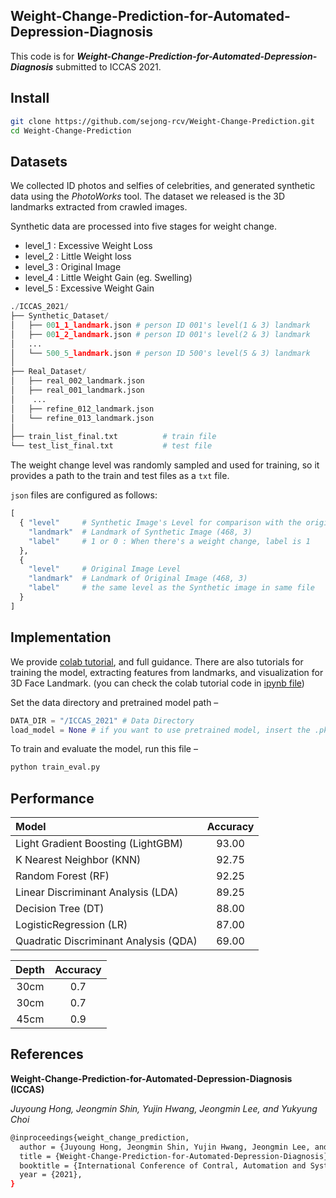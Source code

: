 ## Weight-Change-Prediction-for-Automated-Depression-Diagnosis

This code is for ***Weight-Change-Prediction-for-Automated-Depression-Diagnosis*** submitted to ICCAS 2021.

## Install

```bash
git clone https://github.com/sejong-rcv/Weight-Change-Prediction.git
cd Weight-Change-Prediction
```

## Datasets

We collected ID photos and selfies of celebrities, and generated synthetic data using the *PhotoWorks* tool. 
The dataset we released is the 3D landmarks extracted from crawled images.

Synthetic data are processed into five stages for weight change.

- level_1 : Excessive Weight Loss
- level_2 : Little Weight loss
- level_3 : Original Image
- level_4 : Little Weight Gain (eg. Swelling)
- level_5 : Excessive Weight Gain

```python
./ICCAS_2021/
├── Synthetic_Dataset/
│   ├── 001_1_landmark.json # person ID 001's level(1 & 3) landmark
│   ├── 001_2_landmark.json # person ID 001's level(2 & 3) landmark
│   ... 
│   └── 500_5_landmark.json # person ID 500's level(5 & 3) landmark
│
├── Real_Dataset/
│   ├── real_002_landmark.json
│   ├── real_001_landmark.json
│    ... 
│   ├── refine_012_landmark.json
│   └── refine_013_landmark.json
│
├── train_list_final.txt          # train file
└── test_list_final.txt           # test file 
```
The weight change level was randomly sampled and used for training, so it provides a path to the train and test files as a `txt` file.

`json` files are configured as follows:
```python
[
  { "level"     # Synthetic Image's Level for comparison with the original
    "landmark"  # Landmark of Synthetic Image (468, 3)
    "label"     # 1 or 0 : When there's a weight change, label is 1
  }, 
  {
    "level"     # Original Image Level
    "landmark"  # Landmark of Original Image (468, 3)
    "label"     # the same level as the Synthetic image in same file
  }
]
```



## Implementation

We provide [colab tutorial](https://colab.research.google.com/drive/15Tuyp9qlGEwMaVemglWTclP_NSdjY3Fy?usp=sharing), and full guidance. There are also tutorials for training the model, extracting features from landmarks, and visualization for 3D Face Landmark. (you can check the colab tutorial code in [ipynb file](Weight_Change_Prediction_for_Automated_Depression_Diagnosis))


Set the data directory and pretrained model path –
```python
DATA_DIR = "/ICCAS_2021" # Data Directory
load_model = None # if you want to use pretrained model, insert the .pkl file path
```

To train and evaluate the model, run this file –

```bash
python train_eval.py
```

## Performance

| Model | Accuracy |
| :--- | :---: |
| Light Gradient Boosting (LightGBM)   | 93.00 |
| K Nearest Neighbor (KNN)             | 92.75 |
|Random Forest (RF)                    | 92.25 | 
|Linear Discriminant Analysis (LDA)    | 89.25 | 
|Decision Tree (DT)                    | 88.00 | 
|LogisticRegression (LR)               | 87.00 | 
|Quadratic Discriminant Analysis (QDA) | 69.00 | 


| Depth | Accuracy |
| :---: |  :---:   |
| 30cm  |   0.7    |
| 30cm  |   0.7    |
| 45cm  |   0.9    |

## References

**Weight-Change-Prediction-for-Automated-Depression-Diagnosis (ICCAS)**

*Juyoung Hong, Jeongmin Shin, Yujin Hwang, Jeongmin Lee, and Yukyung Choi*

```bash
@inproceedings{weight_change_prediction,
  author = {Juyoung Hong, Jeongmin Shin, Yujin Hwang, Jeongmin Lee, and Yukyung Choi},
  title = {Weight-Change-Prediction-for-Automated-Depression-Diagnosis},
  booktitle = {International Conference of Contral, Automation and Systems(ICCAS)},
  year = {2021},
}
```
